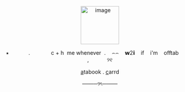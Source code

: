 <p align="center">
<img width="100" height="100" alt="image" src="https://64.media.tumblr.com/c76cd3b6e50625c3dd6a15f394cd136a/1c59d235dba4d6bc-a4/s100x200/6b4dded3c2f21631297f46c39f07b7f9aa315b0d.gifv" />
 <p align="center">
 ‎   ‎⭑  ‎ ‎ ‎ ‎ ‎ ‎ ‎ ‎ ‎   ‎ ‎   ‎  . ‎ ‎   ‎   ‎ ‎   ‎   ‎ ‎   ‎   ‎ ‎  ‎ ‎   c + h  ‎ me whenever‎ ‎   ‎. ‎   ‎ ‎   ‎⌢⌢  ‎   ‎ ‎   ‎𝘄2𝗶  ‎   ‎ ‎   ‎if  ‎   ‎ ‎   ‎i'm  ‎   ‎ ‎   ‎offtab  ‎   ‎ ‎ ‎ ‎ ‎ ‎ ‎ ‎ ‎ ‎ ‎,  ‎   ‎  ‎ ‎ ‎ ‎‎ ‎ ‎ ‎ ‎ ‎ ୨୧
<p align="center">
  <a href="https://whatsurnamegirlfriend.atabook.org/" target="_blank">a</a>tabook .
  <a href="https://theoceanhealssouls.carrd.co/" target="_blank">c</a>arrd
<p align="center">
────୨ৎ────































